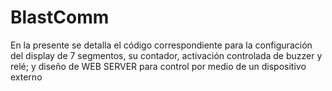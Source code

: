 # BlastComm
En la presente se detalla el código correspondiente para la configuración del display de 7 segmentos, su contador, activación controlada de buzzer y relé; y diseño de WEB SERVER para control por medio de un dispositivo externo
